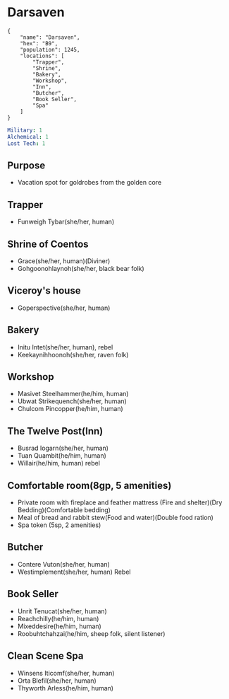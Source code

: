 # Darsaven

```
{
    "name": "Darsaven",
    "hex": "B9",
    "population": 1245,
    "locations": [
        "Trapper",
        "Shrine",
        "Bakery",
        "Workshop",
        "Inn",
        "Butcher",
        "Book Seller",
        "Spa"
    ]
}
```
```yml
Military: 1
Alchemical: 1
Lost Tech: 1
```
## Purpose
- Vacation spot for goldrobes from the golden core

## Trapper
- Funweigh Tybar(she/her, human)

## Shrine of Coentos
- Grace(she/her, human)(Diviner)
- Gohgoonohlaynoh(she/her, black bear folk)

## Viceroy's house
- Goperspective(she/her, human)

## Bakery
- Initu Intet(she/her, human), rebel
- Keekaynihhoonoh(she/her, raven folk)

## Workshop
- Masivet Steelhammer(he/him, human)
- Ubwat Strikequench(she/her, human)
- Chulcom Pincopper(he/him, human)

## The Twelve Post(Inn)
- Busrad Iogarn(she/her, human)
- Tuan Quambit(he/him, human)
- Willair(he/him, human) rebel

## Comfortable room(8gp, 5 amenities)
- Private room with fireplace and feather mattress (Fire and shelter)(Dry Bedding)(Comfortable bedding)
- Meal of bread and rabbit stew(Food and water)(Double food ration)
- Spa token (5sp, 2 amenities)

## Butcher
- Contere Vuton(she/her, human)
- Westimplement(she/her, human) Rebel

## Book Seller
- Unrit Tenucat(she/her, human)
- Reachchilly(he/him, human)
- Mixeddesire(he/him, human)
- Roobuhtchahzai(he/him, sheep folk, silent listener)

## Clean Scene Spa
- Winsens Iticomf(she/her, human)
- Orta Blefil(she/her, human)
- Thyworth Arless(he/him, human)